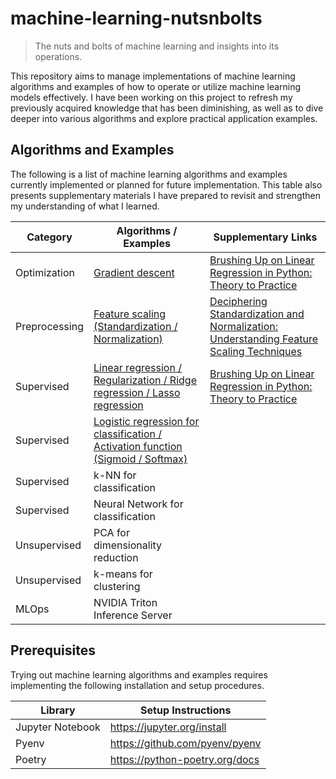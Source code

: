 # machine-learning-nutsnbolts

> The nuts and bolts of machine learning and insights into its operations.

This repository aims to manage implementations of machine learning algorithms and examples of how to operate or utilize machine learning models effectively.
I have been working on this project to refresh my previously acquired knowledge that has been diminishing, as well as to dive deeper into various algorithms and explore practical application examples.

## Algorithms and Examples

The following is a list of machine learning algorithms and examples currently implemented or planned for future implementation.
This table also presents supplementary materials I have prepared to revisit and strengthen my understanding of what I learned.

| Category      | Algorithms / Examples                                                                                                                 | Supplementary Links                                                                                                                                                                                          |
|---------------|---------------------------------------------------------------------------------------------------------------------------------------|--------------------------------------------------------------------------------------------------------------------------------------------------------------------------------------------------------------|
| Optimization  | [Gradient descent](./algorithms/optimization/gradient_descent.ipynb)                                                                  | [Brushing Up on Linear Regression in Python: Theory to Practice](https://dev.to/esakik/re-learn-linear-regression-in-python-from-theory-to-practice-277m)                                                    |
| Preprocessing | [Feature scaling (Standardization / Normalization)](./algorithms/preprocessing/feature_scaling.ipynb)                                 | [Deciphering Standardization and Normalization: Understanding Feature Scaling Techniques](https://dev.to/esakik/deciphering-standardization-and-normalization-understanding-feature-scaling-techniques-1cf5) |
| Supervised    | [Linear regression / Regularization / Ridge regression / Lasso regression](./algorithms/supervised/linear_regression.ipynb)           | [Brushing Up on Linear Regression in Python: Theory to Practice](https://dev.to/esakik/re-learn-linear-regression-in-python-from-theory-to-practice-277m)                                                    |
| Supervised    | [Logistic regression for classification / Activation function (Sigmoid / Softmax)](./algorithms/supervised/logistic_regression.ipynb) |                                                                                                                                                                                                              |
| Supervised    | k-NN for classification                                                                                                               |                                                                                                                                                                                                              |
| Supervised    | Neural Network for classification                                                                                                     |                                                                                                                                                                                                              |
| Unsupervised  | PCA for dimensionality reduction                                                                                                      |                                                                                                                                                                                                              |
| Unsupervised  | k-means for clustering                                                                                                                |                                                                                                                                                                                                              |
| MLOps         | NVIDIA Triton Inference Server                                                                                                        |                                                                                                                                                                                                              |

## Prerequisites

Trying out machine learning algorithms and examples requires implementing the following installation and setup procedures.

| Library          | Setup Instructions             |
|------------------|--------------------------------|
| Jupyter Notebook | https://jupyter.org/install    |
| Pyenv            | https://github.com/pyenv/pyenv |
| Poetry           | https://python-poetry.org/docs |
